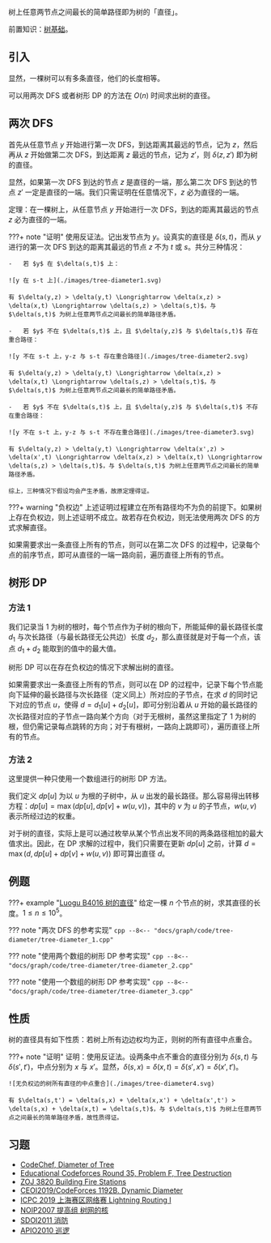 树上任意两节点之间最长的简单路径即为树的「直径」。

前置知识：[树基础](./tree-basic.md)。

## 引入

显然，一棵树可以有多条直径，他们的长度相等。

可以用两次 DFS 或者树形 DP 的方法在 $O(n)$ 时间求出树的直径。

## 两次 DFS

首先从任意节点 $y$ 开始进行第一次 DFS，到达距离其最远的节点，记为 $z$，然后再从 $z$ 开始做第二次 DFS，到达距离 $z$ 最远的节点，记为 $z'$，则 $\delta(z,z')$ 即为树的直径。

显然，如果第一次 DFS 到达的节点 $z$ 是直径的一端，那么第二次 DFS 到达的节点 $z'$ 一定是直径的一端。我们只需证明在任意情况下，$z$ 必为直径的一端。

定理：在一棵树上，从任意节点 $y$ 开始进行一次 DFS，到达的距离其最远的节点 $z$ 必为直径的一端。

???+ note "证明"
    使用反证法。记出发节点为 $y$。设真实的直径是 $\delta(s,t)$，而从 $y$ 进行的第一次 DFS 到达的距离其最远的节点 $z$ 不为 $t$ 或 $s$。共分三种情况：
    
    -   若 $y$ 在 $\delta(s,t)$ 上：
    
    ![y 在 s-t 上](./images/tree-diameter1.svg)
    
    有 $\delta(y,z) > \delta(y,t) \Longrightarrow \delta(x,z) > \delta(x,t) \Longrightarrow \delta(s,z) > \delta(s,t)$，与 $\delta(s,t)$ 为树上任意两节点之间最长的简单路径矛盾。
    
    -   若 $y$ 不在 $\delta(s,t)$ 上，且 $\delta(y,z)$ 与 $\delta(s,t)$ 存在重合路径：
    
    ![y 不在 s-t 上，y-z 与 s-t 存在重合路径](./images/tree-diameter2.svg)
    
    有 $\delta(y,z) > \delta(y,t) \Longrightarrow \delta(x,z) > \delta(x,t) \Longrightarrow \delta(s,z) > \delta(s,t)$，与 $\delta(s,t)$ 为树上任意两节点之间最长的简单路径矛盾。
    
    -   若 $y$ 不在 $\delta(s,t)$ 上，且 $\delta(y,z)$ 与 $\delta(s,t)$ 不存在重合路径：
    
    ![y 不在 s-t 上，y-z 与 s-t 不存在重合路径](./images/tree-diameter3.svg)
    
    有 $\delta(y,z) > \delta(y,t) \Longrightarrow \delta(x',z) > \delta(x',t) \Longrightarrow \delta(x,z) > \delta(x,t) \Longrightarrow \delta(s,z) > \delta(s,t)$，与 $\delta(s,t)$ 为树上任意两节点之间最长的简单路径矛盾。
    
    综上，三种情况下假设均会产生矛盾，故原定理得证。

???+ warning "负权边"
    上述证明过程建立在所有路径均不为负的前提下。如果树上存在负权边，则上述证明不成立。故若存在负权边，则无法使用两次 DFS 的方式求解直径。

如果需要求出一条直径上所有的节点，则可以在第二次 DFS 的过程中，记录每个点的前序节点，即可从直径的一端一路向前，遍历直径上所有的节点。

## 树形 DP

### 方法 1

我们记录当 $1$ 为树的根时，每个节点作为子树的根向下，所能延伸的最长路径长度 $d_1$ 与次长路径（与最长路径无公共边）长度 $d_2$，那么直径就是对于每一个点，该点 $d_1 + d_2$ 能取到的值中的最大值。

树形 DP 可以在存在负权边的情况下求解出树的直径。

如果需要求出一条直径上所有的节点，则可以在 DP 的过程中，记录下每个节点能向下延伸的最长路径与次长路径（定义同上）所对应的子节点，在求 $d$ 的同时记下对应的节点 $u$，使得 $d = d_1[u] + d_2[u]$，即可分别沿着从 $u$ 开始的最长路径的次长路径对应的子节点一路向某个方向（对于无根树，虽然这里指定了 $1$ 为树的根，但仍需记录每点跳转的方向；对于有根树，一路向上跳即可），遍历直径上所有的节点。

### 方法 2

这里提供一种只使用一个数组进行的树形 DP 方法。

我们定义 $dp[u]$ 为以 $u$ 为根的子树中，从 $u$ 出发的最长路径。那么容易得出转移方程：$dp[u] = \max(dp[u], dp[v] + w(u, v))$，其中的 $v$ 为 $u$ 的子节点，$w(u, v)$ 表示所经过边的权重。

对于树的直径，实际上是可以通过枚举从某个节点出发不同的两条路径相加的最大值求出。因此，在 DP 求解的过程中，我们只需要在更新 $dp[u]$ 之前，计算 $d = \max(d, dp[u] + dp[v] + w(u, v))$ 即可算出直径 $d$。

## 例题

???+ example "[Luogu B4016 树的直径](https://www.luogu.com.cn/problem/B4016)"
    给定一棵 $n$ 个节点的树，求其直径的长度。$1\leq n\leq 10^5$。

??? note "两次 DFS 的参考实现"
    ```cpp
    --8<-- "docs/graph/code/tree-diameter/tree-diameter_1.cpp"
    ```

??? note "使用两个数组的树形 DP 参考实现"
    ```cpp
    --8<-- "docs/graph/code/tree-diameter/tree-diameter_2.cpp"
    ```

??? note "使用一个数组的树形 DP 参考实现"
    ```cpp
    --8<-- "docs/graph/code/tree-diameter/tree-diameter_3.cpp"
    ```

## 性质

树的直径具有如下性质：若树上所有边边权均为正，则树的所有直径中点重合。

???+ note "证明"
    证明：使用反证法。设两条中点不重合的直径分别为 $\delta(s,t)$ 与 $\delta(s',t')$，中点分别为 $x$ 与 $x'$。显然，$\delta(s,x) = \delta(x,t) = \delta(s',x') = \delta(x',t')$。
    
    ![无负权边的树所有直径的中点重合](./images/tree-diameter4.svg)
    
    有 $\delta(s,t') = \delta(s,x) + \delta(x,x') + \delta(x',t') > \delta(s,x) + \delta(x,t) = \delta(s,t)$，与 $\delta(s,t)$ 为树上任意两节点之间最长的简单路径矛盾，故性质得证。

## 习题

-   [CodeChef, Diameter of Tree](https://www.codechef.com/problems/DTREE)
-   [Educational Codeforces Round 35, Problem F, Tree Destruction](https://codeforces.com/contest/911/problem/F)
-   [ZOJ 3820 Building Fire Stations](https://pintia.cn/problem-sets/91827364500/exam/problems/type/7?problemSetProblemId=91827369872&page=28)
-   [CEOI2019/CodeForces 1192B. Dynamic Diameter](https://codeforces.com/contest/1192/problem/B)
-   [ICPC 2019 上海赛区网络赛 Lightning Routing I](https://vjudge.net/problem/%E8%AE%A1%E8%92%9C%E5%AE%A2-A2290)
-   [NOIP2007 提高组 树网的核](https://www.luogu.com.cn/problem/P1099)
-   [SDOI2011 消防](https://www.luogu.com.cn/problem/P2491)
-   [APIO2010 巡逻](https://www.luogu.com.cn/problem/P3629)
